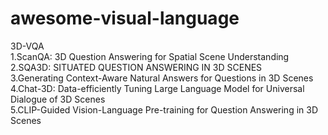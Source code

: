 # awesome-visual-language
3D-VQA  
1.ScanQA: 3D Question Answering for Spatial Scene Understanding  
2.SQA3D: SITUATED QUESTION ANSWERING IN 3D SCENES  
3.Generating Context-Aware Natural Answers for Questions in 3D Scenes  
4.Chat-3D: Data-efficiently Tuning Large Language Model for Universal Dialogue of 3D Scenes  
5.CLIP-Guided Vision-Language Pre-training for Question Answering in 3D Scenes
